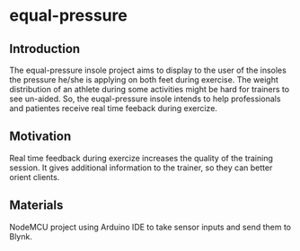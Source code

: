 # equal-pressure

## Introduction
The equal-pressure insole project aims to display to the user of the insoles the pressure he/she is applying on both feet during exercise. The weight distribution of an athlete during some activities might be hard for trainers to see un-aided. So, the euqal-pressure insole intends to help professionals and patientes receive real time feeback during exercize. 

## Motivation
Real time feedback during exercize increases the quality of the training session. It gives additional information to the trainer, so they can better orient clients.

## Materials 
NodeMCU project using Arduino IDE to take sensor inputs and send them to Blynk.


